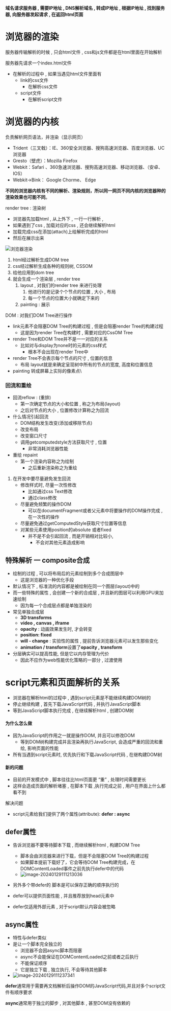 **域名请求服务器 , 需要IP地址 , DNS解析域名 , 转成IP地址 , 根据IP地址 , 找到服务器, 向服务器发起请求 , 在返回html页面**

# 浏览器的渲染

服务器传输解析的时候 , 只会html文件 , css和js文件都是在html里面在开始解析

服务器先请求一个index.html文件

- 在解析的过程中 , 如果当遇见html文件里面有
  - link的css文件
    - 在解析css文件
  - script文件
    - 在解析script文件



# 浏览器的内核

负责解析网页语法，并渲染（显示网页）

- Trident（三叉戟）：IE、360安全浏览器、搜狗高速浏览器、百度浏览器、UC浏览器
-  Gresto（壁虎）：Mozilla Firefox
- Webkit：Safari 、360急速浏览器、搜狗高速浏览器、移动浏览器、（安卓、IOS）
- Webkit->Bink：  Google  Chorme、  Edge

**不同的浏览器内核有不同的解析、渲染规则，所以同一网页不同内核的浏览器种的渲染效果也可能不同**。



render tree : 渲染树

- 浏览器先加载html , 从上外下 , 一行一行解析 , 
- 如果遇到了css , 加载对应的css  , 还会继续解析html
- 加载完成css在添加(attach)上给解析完成的html
- 然后在展示出来

![浏览器渲染](D:\OneDrive\桌面\浏览器渲染.jpg)

1. html经过解析生成DOM tree
2. css经过解析生成各种的规则树, CSSOM 
3. 给他应用到dom tree
4. 就会生成一个渲染层 , render tree
   1. layout , 对我们的render tree 来进行处理 
      1. 他进行的是记录个个节点的位置 , 大小 , 布局
      2. 每一个节点的位置大小就确定下来的
   2. painting : 展示

DOM : 对我们DOM Tree进行操作

- link元素不会阻塞DOM Tree的构建过程 , 但是会阻塞render Tree的构建过程
  - 这是因为render Tree在构建时 , 需要对应的CssOM Tree
- render Tree和DOM Tree并不是一一对应的关系
  - 比如对与display为none时的元素的css样式
    - 根本不会出现在render Tree中
- render Tree不会表示每个节点的尺寸 , 位置的信息
  - 布局 layout就是来确定呈现树中所有的节点的宽度, 高度和位置信息
- painting 转成屏幕上实际的像素点\



### 回流和重绘

- 回流reflow : (重排)
  - 第一次确定节点的大小和位置 , 称之为布局(layout)
  - 之后对节点的大小 , 位置修改计算称之为回流
- 什么情况引起回流
  - DOM结构发生改变(添加或移除节点)
  - 改变布局
  - 改变窗口尺寸
  - 调用getcomputedstyle方法获取尺寸 , 位置
    - 非常消耗浏览器性能
- 重绘 repaint
  - 第一个渲染内容称之为绘制
    - 之后重新渲染称之为重绘

1. 在开发中要尽量避免发生回流
   - 修改样式时, 尽量一次性修改
     - 比如通过css Text修改
     - 通过class修改
   - 尽量避免频繁的操作DOM
     - 可以在documentFragment或者父元素中将要操作的DOM操作完成 , 在一次性的操作
   - 尽量避免通过getComputedStyle获取尺寸位置等信息
   - 对某些元素使用position的absolute 或者fixed
     - 并不是不会引起回流 , 而是开销相对比较小,
       - 不会对其他元素造成影响

## 特殊解析 一 composite合成

- 绘制的过程 , 可以将布局后的元素绘制到多个合成图层中
  - 这是浏览器的一种优化手段
- 默认情况下 , 标准流的内容都是被绘制在同一个图层(layout)中的
- 而一些特殊的属性 , 会创建一个新的合成层 ,   并且新的图层可以利用GPU来加速绘制
  - 因为每一个合成层点都是单独渲染的
- 常见单独合成层
  - **3D transforms**
  - **video , canvas , iframe**
  - **opacity** : 动画效果发生时, 才会转变
  - **position: fixed**
  - **will - change** : 实验性的属性 , 提前告诉浏览器元素可以发生那些变化
  - **animation  / transform**设置了**opacity , transform**
- 分层确实可以提高性能, 但是它以内存管理为代价
  - 因此不应作为web性能优化策略的一部分 , 过渡使用

# script元素和页面解析的关系

- 浏览器在解析html的过程中 , 遇到script元素是不能继续构建DOM树的
- 停止继续构建 , 首先下载JavaScript代码 , 并执行JavaScript脚本
- 等到JavaScript脚本执行完成 , 在继续解析html , 创建DOM树

#### 为什么怎么做

- 因为JavaScript的作用之一就是操作DOM, 并且可以修改DOM
  - 等到DOM树构建完成并且渲染再执行JavaScript, 会造成严重的回流和重绘,  影响页面的性能
- 所有当遇到script元素时, 优先执行和下载JavaScript代码 , 在继构建DOM树

#### 新的问题

- 目前的开发模式中 , 脚本往往比html页面更 “重” , 处理时间需要更长
- 这样会造成页面的解析堵塞 , 在脚本下载 ,执行完成之前 , 用户在界面上什么都看不到

解决问题

- script元素给我们提供了两个属性(attribute):  **defer : async**

## defer属性

- 告诉浏览器不要等待脚本下载 , 而继续解析html , 构建DOM Tree
  - 脚本会由浏览器来进行下载，但是不会阻塞DOM Tree的构建过程
  - 如果脚本提前下载好了，它会等待DOM Tree构建完成，在DOMContentLoaded事件之前先执行defer中的代码
  - ![image-20240129111213036](C:\Users\Administrator\AppData\Roaming\Typora\typora-user-images\image-20240129111213036.png)

- 另外多个带defer的 脚本是可以保存正确的顺序执行的
- defer可以提供页面性能 , 并且推荐放到head元素中
- defer仅适用外部元素 , 对于script默认内容会被忽略

##   async属性

- 特性与defer类似
- 是让一个脚本完全独立的
  - 浏览器不会因async脚本而阻塞
  - async不会能保证在DOMContentLoaded之前或者之后执行
  - 不能保证顺序
  - 它是独立下载 , 独立执行, 不会等待其他脚本
- ![image-20240129111237341](C:\Users\Administrator\AppData\Roaming\Typora\typora-user-images\image-20240129111237341.png)

**defer**通常用于需要再文档解析后操作DOM的JavaScript代码,并且对多个script文件有顺序要求

**async**通常用于独立的脚步 , 对其他脚本 , 甚至DOM没有依赖的
